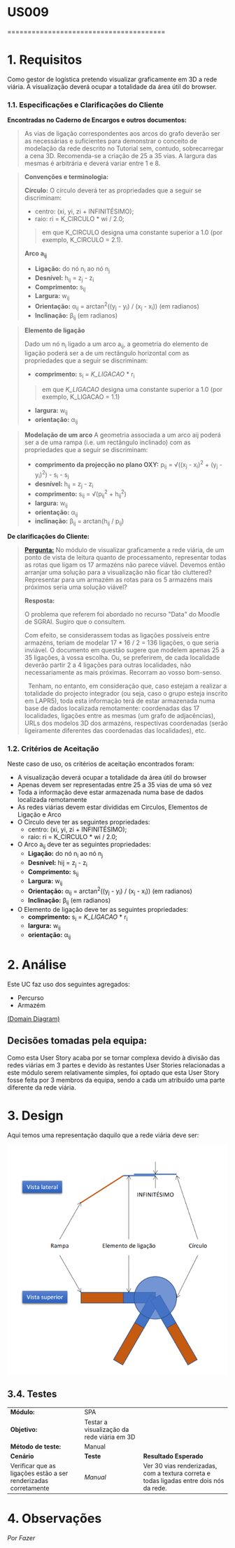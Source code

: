 # US009
=======================================


# 1. Requisitos

Como gestor de logística pretendo visualizar graficamente em 3D a rede viária. A visualização deverá ocupar a totalidade da área útil do browser.

### 1.1. Especificações e Clarificações do Cliente  


 **Encontradas no Caderno de Encargos e outros documentos:**
 
> As vias de ligação correspondentes aos arcos do grafo deverão ser as necessárias e suficientes para
demonstrar o conceito de modelação da rede descrito no Tutorial sem, contudo, sobrecarregar a cena 3D.
Recomenda-se a criação de 25 a 35 vias. A largura das mesmas é arbitrária e deverá variar entre 1 e 8.

> **Convenções e terminologia:**
>
>**Círculo:**
> O círculo deverá ter as propriedades que a seguir se discriminam:
>   - centro: (xi, yi, zi + INFINITÉSIMO);
>   - raio: ri = K_CIRCULO * wi / 2.0;
>>em que K_CIRCULO designa uma constante superior a 1.0 (por exemplo, K_CIRCULO = 2.1).
> 
>**Arco a<sub>ij</sub>**
>   - **Ligação:** do nó n<sub>i</sub> ao nó n<sub>j</sub>
>   - **Desnível:** h<sub>ij</sub> = z<sub>j</sub> - z<sub>i</sub>
>   - **Comprimento:** s<sub>ij</sub>
>   - **Largura:** w<sub>ij</sub>
>   - **Orientação:** α<sub>ij</sub> = arctan<sup>2</sup>((y<sub>j</sub> - y<sub>i</sub>) / (x<sub>j</sub> - x<sub>i</sub>)) (em radianos)
>   - **Inclinação:** β<sub>ij</sub> (em radianos)

>**Elemento de ligação**
>
>Dado um nó n<sub>i</sub> ligado a um arco a<sub>ij</sub>, a geometria do elemento de ligação poderá ser a de um rectângulo horizontal com as propriedades que a seguir se discriminam:
>   - **comprimento:** s<sub>i</sub> = *K_LIGACAO* * r<sub>i</sub>
>
>>  em que *K_LIGACAO* designa uma constante superior a 1.0 (por exemplo, K_LIGACAO = 1.1)
>   - **largura:** w<sub>ij</sub>
>   - **orientação:** α<sub>ij</sub>

>**Modelação de um arco**
>A geometria associada a um arco aij poderá ser a de uma rampa (i.e. um rectângulo inclinado) com as propriedades que a seguir se discriminam:
>   - **comprimento da projecção no plano OXY:** p<sub>ij</sub> = √((x<sub>j</sub> - x<sub>i</sub>)<sup>2</sup> + (y<sub>j</sub> - y<sub>i</sub>)<sup>2</sup>) - s<sub>i</sub> - s<sub>j</sub>
>   - **desnível:** h<sub>ij</sub> = z<sub>j</sub> - z<sub>i</sub>
>   - **comprimento:** s<sub>ij</sub> = √(p<sub>ij</sub><sup>2</sup> + h<sub>ij</sub><sup>2</sup>)
>   - **largura:** w<sub>ij</sub>
>   - **orientação:** α<sub>ij</sub>
>   - **inclinação:** β<sub>ij</sub> = arctan(h<sub>ij</sub> / p<sub>ij</sub>)

 **De clarificações do Cliente:**
 
> <a href="https://moodle.isep.ipp.pt/mod/forum/discuss.php?d=19452">**Pergunta:**</a> No módulo de visualizar graficamente a rede viária, de um ponto de vista de leitura quanto de processamento, representar todas as rotas que ligam os 17 armazéns não parece viável. Devemos então arranjar uma solução para a visualização não ficar tão cluttered? Representar para um armazém as rotas para os 5 armazéns mais próximos seria uma solução viável?
>
>**Resposta:** 
>
>O problema que referem foi abordado no recurso "Data" do Moodle de SGRAI. Sugiro que o consultem.
> 
>
>Com efeito, se considerassem todas as ligações possíveis entre armazéns, teriam de modelar 17 * 16 / 2 = 136 ligações, o que seria inviável. O documento em questão sugere que modelem apenas 25 a 35 ligações, à vossa escolha. Ou, se preferirem, de cada localidade deverão partir 2 a 4 ligações para outras localidades, não necessariamente as mais próximas. Recorram ao vosso bom-senso.
>
> 
>Tenham, no entanto, em consideração que, caso estejam a realizar a totalidade do projecto integrador (ou seja, caso o grupo esteja inscrito em LAPR5), toda esta informação terá de estar armazenada numa base de dados localizada remotamente: coordenadas das 17 localidades, ligações entre as mesmas (um grafo de adjacências), URLs dos modelos 3D dos armazéns, respectivas coordenadas (serão ligeiramente diferentes das coordenadas das localidades), etc.

### 1.2. Critérios de Aceitação

Neste caso de uso, os critérios de aceitação encontrados foram:

- A visualização deverá ocupar a totalidade da área útil do browser
- Apenas devem ser representadas entre 25 a 35 vias de uma só vez
- Toda a informação deve estar armazenada numa base de dados localizada remotamente
- As redes viárias devem estar divididas em Circulos, Elementos de Ligação e Arco
- O Circulo deve ter as seguintes propriedades:
    - centro: (xi, yi, zi + INFINITÉSIMO);
    - raio: ri = K_CIRCULO * wi / 2.0;
- O Arco a<sub>ij</sub> deve ter as seguintes propriedades:
    - **Ligação:** do nó n<sub>i</sub> ao nó n<sub>j</sub>
    - **Desnível:** hij = z<sub>j</sub> - z<sub>i</sub>
    - **Comprimento:** s<sub>ij</sub>
    - **Largura:** w<sub>ij</sub>
    - **Orientação:** α<sub>ij</sub> = arctan<sup>2</sup>((y<sub>j</sub> - y<sub>i</sub>) / (x<sub>j</sub> - x<sub>i</sub>)) (em radianos)
    - **Inclinação:** β<sub>ij</sub> (em radianos)
- O Elemento de ligação deve ter as seguintes propriedades:
    - **comprimento:** s<sub>i</sub> = *K_LIGACAO* * r<sub>i</sub>
    - **largura:** w<sub>ij</sub>
    - **orientação:** α<sub>ij</sub>

# 2. Análise

Este UC faz uso dos seguintes agregados:
- Percurso
- Armazém

[(Domain Diagram)](../../Modelo_de_Dominio/DM.svg)

## Decisões tomadas pela equipa:

Como esta User Story acaba por se tornar complexa devido à divisão das redes viárias em 3 partes e devido às restantes User Stories relacionadas a este módulo serem relativamente simples, foi optado que esta User Story fosse feita por 3 membros da equipa, sendo a cada um atribuído uma parte diferente da rede viária.

# 3. Design

Aqui temos uma representação daquilo que a rede viária deve ser:

![Modelo Rede Viária](modelo_rede_viaria.png)


## 3.4. Testes 

| | | |
| --- | --- | --- |
| **Módulo:** | SPA |
| **Objetivo:** | Testar a visualização da rede viária em 3D |
| **Método de teste:** | Manual |
| **Cenário** | **Teste** | **Resultado Esperado** |
| Verificar que as ligações estão a ser renderizadas corretamente | *Manual* | Ver 30 vias renderizadas, com a textura correta e todas ligadas entre dois nós da rede.


# 4. Observações

*Por Fazer*
